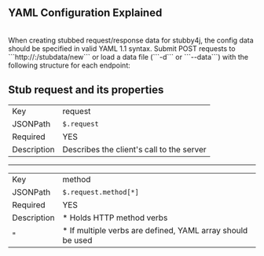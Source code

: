 ## YAML Configuration Explained
<br />
When creating stubbed request/response data for stubby4j, the config data should be specified in valid YAML 1.1 syntax. Submit POST requests to ```http://<host>:<admin_port>/stubdata/new``` or load a data file (```-d``` or ```--data```) with the following structure for each endpoint:
<br />

## Stub request and its properties


|||
|--------------|------------------------------------------
|Key           | request
|JSONPath      | `$.request`
|Required      | YES
|Description   | Describes the client's call to the server

<hr />

|||
|--------------|------------------------------------------
|Key           | method
|JSONPath      | `$.request.method[*]`
|Required      | YES
|Description   | * Holds HTTP method verbs
   "           | * If multiple verbs are defined, YAML array should be used
